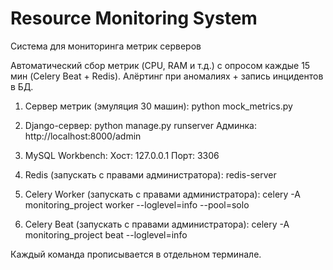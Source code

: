 # Resource Monitoring System
Cистема для мониторинга метрик серверов

Автоматический сбор метрик (CPU, RAM и т.д.) с опросом каждые 15 мин (Celery Beat + Redis). Алёртинг при аномалиях + запись инцидентов в БД.

1. Сервер метрик (эмуляция 30 машин):
python mock_metrics.py

2. Django-сервер:
python manage.py runserver
Админка: http://localhost:8000/admin

3. MySQL Workbench:
Хост: 127.0.0.1
Порт: 3306

4. Redis (запускать с правами администратора):
redis-server

5. Celery Worker (запускать с правами администратора):
celery -A monitoring_project worker --loglevel=info --pool=solo

6. Celery Beat (запускать с правами администратора):
celery -A monitoring_project beat --loglevel=info

Каждый команда прописывается в отдельном терминале.
